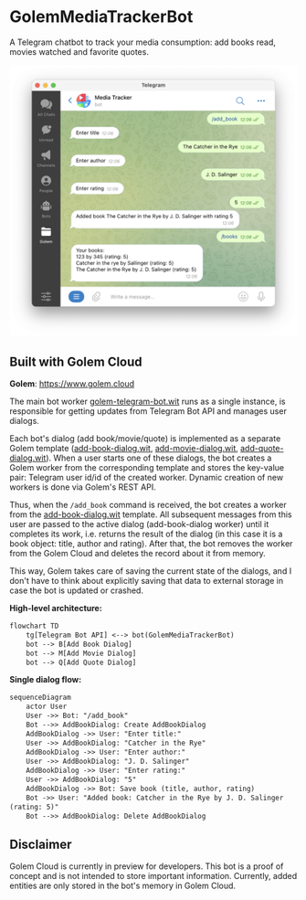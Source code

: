 # GolemMediaTrackerBot

A Telegram chatbot to track your media consumption: add books read, movies watched and favorite quotes.

![](screenshot.png)

## Built with Golem Cloud

**Golem**: https://www.golem.cloud

The main bot worker [golem-telegram-bot.wit](bot/wit/golem-telegram-bot.wit) runs as a single instance, is responsible for getting updates from Telegram Bot API and manages user dialogs.

Each bot's dialog (add book/movie/quote) is implemented as a separate Golem template ([add-book-dialog.wit](add_book_dialog/wit/add-book-dialog.wit), [add-movie-dialog.wit](add_movie_dialog/wit/add-movie-dialog.wit), [add-quote-dialog.wit](add_quote_dialog/wit/add-quote-dialog.wit)). 
When a user starts one of these dialogs, the bot creates a Golem worker from the corresponding template and stores the key-value pair: Telegram user id/id of the created worker.
Dynamic creation of new workers is done via Golem's REST API.

Thus, when the `/add_book` command is received, the bot creates a worker from the [add-book-dialog.wit](add_book_dialog/wit/add-book-dialog.wit) template. 
All subsequent messages from this user are passed to the active dialog (add-book-dialog worker) until it completes its work, i.e. returns the result of the dialog (in this case it is a book object: title, author and rating). 
After that, the bot removes the worker from the Golem Cloud and deletes the record about it from memory.

This way, Golem takes care of saving the current state of the dialogs, and I don't have to think about explicitly saving that data to external storage in case the bot is updated or crashed.

**High-level architecture:**

```mermaid
flowchart TD
    tg[Telegram Bot API] <--> bot(GolemMediaTrackerBot)
    bot --> B[Add Book Dialog]
    bot --> M[Add Movie Dialog]
    bot --> Q[Add Quote Dialog]
```

**Single dialog flow:**

```mermaid
sequenceDiagram
    actor User
    User ->> Bot: "/add_book"
    Bot -->> AddBookDialog: Create AddBookDialog
    AddBookDialog ->> User: "Enter title:"
    User ->> AddBookDialog: "Catcher in the Rye"
    AddBookDialog ->> User: "Enter author:"
    User ->> AddBookDialog: "J. D. Salinger"
    AddBookDialog ->> User: "Enter rating:"
    User ->> AddBookDialog: "5"
    AddBookDialog ->> Bot: Save book (title, author, rating)
    Bot ->> User: "Added book: Catcher in the Rye by J. D. Salinger (rating: 5)"
    Bot -->> AddBookDialog: Delete AddBookDialog
```

## Disclaimer

Golem Cloud is currently in preview for developers. 
This bot is a proof of concept and is not intended to store important information. 
Currently, added entities are only stored in the bot's memory in Golem Cloud.
